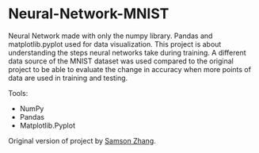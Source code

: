 # Neural-Network-MNIST
Neural Network made with only the numpy library. Pandas and matplotlib.pyplot used for data visualization.
This project is about understanding the steps neural networks take during training. A different data source of the MNIST dataset was used compared to the original project to be able to evaluate the change in accuracy when more points of data are used in training and testing.

Tools:
<ul>
  <li>NumPy</li>
  <li>Pandas</li>
  <li>Matplotlib.Pyplot</li>
</ul>

Original version of project by <a href='https://www.kaggle.com/code/wwsalmon/simple-mnist-nn-from-scratch-numpy-no-tf-keras'>Samson Zhang</a>.
